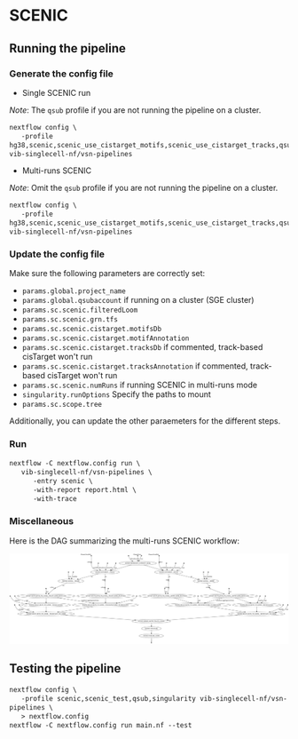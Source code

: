 # SCENIC

## Running the pipeline

### Generate the config file

- Single SCENIC run

*Note*: The `qsub` profile if you are not running the pipeline on a cluster.

```{bash}
nextflow config \
   -profile hg38,scenic,scenic_use_cistarget_motifs,scenic_use_cistarget_tracks,qsub,singularity vib-singlecell-nf/vsn-pipelines
```

- Multi-runs SCENIC

*Note*: Omit the `qsub` profile if you are not running the pipeline on a cluster.

```{bash}
nextflow config \
   -profile hg38,scenic,scenic_use_cistarget_motifs,scenic_use_cistarget_tracks,qsub,singularity vib-singlecell-nf/vsn-pipelines
```

### Update the config file

Make sure the following parameters are correctly set:
- `params.global.project_name`
- `params.global.qsubaccount` if running on a cluster (SGE cluster)
- `params.sc.scenic.filteredLoom`
- `params.sc.scenic.grn.tfs`
- `params.sc.scenic.cistarget.motifsDb`
- `params.sc.scenic.cistarget.motifAnnotation`
- `params.sc.scenic.cistarget.tracksDb` if commented, track-based cisTarget won't run
- `params.sc.scenic.cistarget.tracksAnnotation` if commented, track-based cisTarget won't run
- `params.sc.scenic.numRuns` if running SCENIC in multi-runs mode
- `singularity.runOptions` Specify the paths to mount
- `params.sc.scope.tree`

Additionally, you can update the other paraemeters for the different steps.

### Run 

```{bash}
nextflow -C nextflow.config run \
   vib-singlecell-nf/vsn-pipelines \
      -entry scenic \
      -with-report report.html \
      -with-trace
```

### Miscellaneous

Here is the DAG summarizing the multi-runs SCENIC workflow:

![Multi-Runs Motif and Track based SCENIC](assets/multi_runs_motif_track_scenic.svg)

## Testing the pipeline

```{bash}
nextflow config \
   -profile scenic,scenic_test,qsub,singularity vib-singlecell-nf/vsn-pipelines \
   > nextflow.config
nextflow -C nextflow.config run main.nf --test
```
